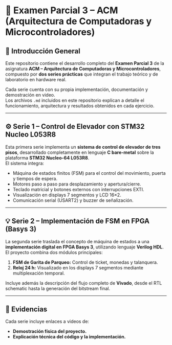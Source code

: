 # 🧩 Examen Parcial 3 – ACM (Arquitectura de Computadoras y Microcontroladores)

## 🧠 Introducción General

Este repositorio contiene el desarrollo completo del **Examen Parcial 3** de la asignatura **ACM – Arquitectura de Computadoras y Microcontroladores**, compuesto por **dos series prácticas** que integran el trabajo teórico y de laboratorio en hardware real.

Cada serie cuenta con su propia implementación, documentación y demostración en video.  
Los archivos `.md` incluidos en este repositorio explican a detalle el funcionamiento, arquitectura y resultados obtenidos en cada ejercicio.

---

## ⚙️ Serie 1 – Control de Elevador con STM32 Nucleo L053R8

Esta primera serie implementa un **sistema de control de elevador de tres pisos**, desarrollado completamente en lenguaje **C bare-metal** sobre la plataforma **STM32 Nucleo-64 L053R8**.  
El sistema integra:

- Máquina de estados finitos (FSM) para el control del movimiento, puerta y tiempos de espera.  
- Motores paso a paso para desplazamiento y apertura/cierre.  
- Teclado matricial y botones externos con interrupciones EXTI.  
- Visualización en displays 7 segmentos y LCD 16×2.  
- Comunicación serial (USART2) y buzzer de señalización.

---

## 💡 Serie 2 – Implementación de FSM en FPGA (Basys 3)

La segunda serie traslada el concepto de máquina de estados a una **implementación digital en FPGA Basys 3**, utilizando lenguaje **Verilog HDL**.  
El proyecto combina dos módulos principales:

1. **FSM de Garita de Parqueo:** Control de ticket, monedas y talanquera.  
2. **Reloj 24 h:** Visualizado en los displays 7 segmentos mediante multiplexación temporal.  

Incluye además la descripción del flujo completo de **Vivado**, desde el RTL schematic hasta la generación del bitstream final.

---

## 🎥 Evidencias

Cada serie incluye enlaces a videos de:
- **Demostración física del proyecto.**  
- **Explicación técnica del código y la implementación.**
